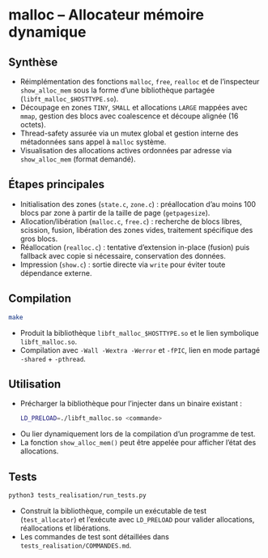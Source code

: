 # malloc – Allocateur mémoire dynamique

## Synthèse
- Réimplémentation des fonctions `malloc`, `free`, `realloc` et de l’inspecteur `show_alloc_mem` sous la forme d’une bibliothèque partagée (`libft_malloc_$HOSTTYPE.so`).
- Découpage en zones `TINY`, `SMALL` et allocations `LARGE` mappées avec `mmap`, gestion des blocs avec coalescence et découpe alignée (16 octets).
- Thread-safety assurée via un mutex global et gestion interne des métadonnées sans appel à `malloc` système.
- Visualisation des allocations actives ordonnées par adresse via `show_alloc_mem` (format demandé).

## Étapes principales
- Initialisation des zones (`state.c`, `zone.c`) : préallocation d’au moins 100 blocs par zone à partir de la taille de page (`getpagesize`).
- Allocation/libération (`malloc.c`, `free.c`) : recherche de blocs libres, scission, fusion, libération des zones vides, traitement spécifique des gros blocs.
- Réallocation (`realloc.c`) : tentative d’extension in-place (fusion) puis fallback avec copie si nécessaire, conservation des données.
- Impression (`show.c`) : sortie directe via `write` pour éviter toute dépendance externe.

## Compilation
```sh
make
```
- Produit la bibliothèque `libft_malloc_$HOSTTYPE.so` et le lien symbolique `libft_malloc.so`.
- Compilation avec `-Wall -Wextra -Werror` et `-fPIC`, lien en mode partagé `-shared` + `-pthread`.

## Utilisation
- Précharger la bibliothèque pour l’injecter dans un binaire existant :
  ```sh
  LD_PRELOAD=./libft_malloc.so <commande>
  ```
- Ou lier dynamiquement lors de la compilation d’un programme de test.
- La fonction `show_alloc_mem()` peut être appelée pour afficher l’état des allocations.

## Tests
```sh
python3 tests_realisation/run_tests.py
```
- Construit la bibliothèque, compile un exécutable de test (`test_allocator`) et l’exécute avec `LD_PRELOAD` pour valider allocations, réallocations et libérations.
- Les commandes de test sont détaillées dans `tests_realisation/COMMANDES.md`.
